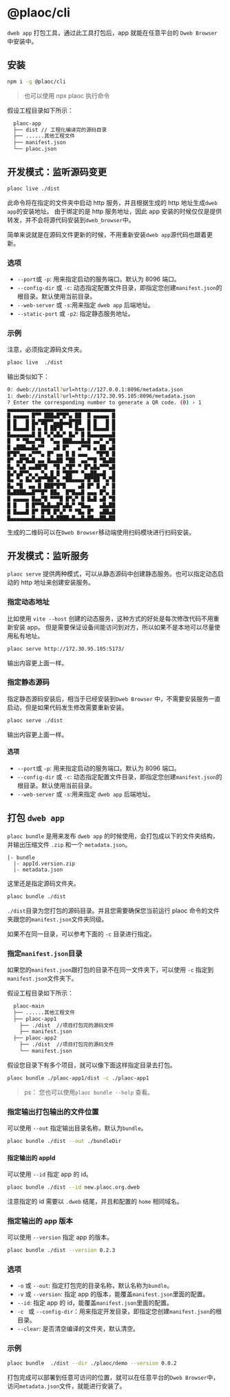 # @plaoc/cli

`dweb app` 打包工具，通过此工具打包后，app 就能在任意平台的 `Dweb Browser` 中安装中。

## 安装

```bash
npm i -g @plaoc/cli
```

> 也可以使用 npx plaoc 执行命令

假设工程目录如下所示：

```bash
  plaoc-app
  ├── dist // 工程化编译完的源码目录
  ├── ......其他工程文件
  ├── manifest.json
  └── plaoc.json
```

## 开发模式：监听源码变更

```bash
plaoc live ./dist
```

此命令将在指定的文件夹中启动 http 服务，并且根据生成的 http 地址生成`dweb app`的安装地址。
由于绑定的是 http 服务地址，因此 app 安装的时候仅仅是提供转发，并不会将源代码安装到`dweb_browser`中。

简单来说就是在源码文件更新的时候，不用重新安装`dweb app`源代码也跟着更新。

### 选项

- `--port`或 `-p`: 用来指定启动的服务端口。默认为 8096 端口。
- `--config-dir` 或 `-c`: 动态指定配置文件目录，即指定您创建`manifest.json`的根目录。默认使用当前目录。
- `--web-server` 或 `-s`:用来指定 `dweb app` 后端地址。
- `--static-port` 或 `-p2`: 指定静态服务地址。

### 示例

注意，必须指定源码文件夹。

```bash
plaoc live  ./dist
```

输出类似如下：

```bash
0: dweb://install?url=http://127.0.0.1:8096/metadata.json
1: dweb://install?url=http://172.30.95.105:8096/metadata.json
? Enter the corresponding number to generate a QR code. (0) › 1
▄▄▄▄▄▄▄▄▄▄▄▄▄▄▄▄▄▄▄▄▄▄▄▄▄▄▄▄▄▄▄▄▄▄▄
█ ▄▄▄▄▄ █▀▀ ███▄█▀█▀▄ ██  █ ▄▄▄▄▄ █
█ █   █ █▄▀██▀▀▄▄█▄▄█▀██  █ █   █ █
█ █▄▄▄█ █ ▄ █ ██▀█  ▀ █▄▄ █ █▄▄▄█ █
█▄▄▄▄▄▄▄█ █ ▀▄▀▄█▄▀ █▄▀ █ █▄▄▄▄▄▄▄█
█  ▀ ▀█▄▄▀▀█  ▀▄▄ ███▄▄▄█▄█ ▄▄▀ ▄▀█
█ ▄███▄▄█▄▀▀   ▄█ █▀   ▄▀▀█ ▄ ██ ▄█
█▀█▀▄▄ ▄▀▀▀▄ █▀ ▄▄ █ █ ▄▄▄   ▀█▀█ █
█▀ ▄█▀█▄█ ▄▄ █▄▄██ ▀██  ▄▄▀▀█ ▀█▄██
█▄ ▀▄█ ▄▄██▀█  ▀█ ▄▀█▀ ▀ █▀▄█▄▀▀▀▄█
█▄▀▄█▀▀▄ ▄ ▀▄ █ █ ▀██▀▀ ▀▄▄██▄▄█  █
█▄ ▀▄ █▄▀▄█▀▀██▀▄ ▀██▄▄▄▄▀█▀██ ▀▄▀█
█▄ ▀█  ▄▄ █ ███▀█▀█    ▄█ █▀ █ ▄▀ █
█▄████▄▄█▀▀█▀ ██▄  █▀█▄▄█ ▄▄▄ █▀▄ █
█ ▄▄▄▄▄ █▄▄▀█ ▀▀▀█ █▀▄▀ █ █▄█ ▄█ ▀█
█ █   █ █▀▀█▄█▄▄█▀▄█▄▀ ▀█▄▄   ▄█▄██
█ █▄▄▄█ █▀ █▀█ █▀▄▀ ▀ ▀█▄ █▀  ▄██▄█
█▄▄▄▄▄▄▄█▄▄█▄▄█▄████▄█▄▄█▄██▄▄██▄██
```

生成的二维码可以在`Dweb Browser`移动端使用扫码模块进行扫码安装。

## 开发模式：监听服务

`plaoc serve` 提供两种模式，可以从静态源码中创建静态服务。也可以指定动态启动的 http 地址来创建安装服务。

### 指定动态地址

比如使用 `vite --host` 创建的动态服务，这种方式的好处是每次修改代码不用重新安装 app。
但是需要保证设备间能访问到对方，所以如果不是本地可以尽量使用私有地址。

```bash
plaoc serve http://172.30.95.105:5173/
```

输出内容更上面一样。

### 指定静态源码

指定静态源码安装后，相当于已经安装到`Dweb Browser` 中，不需要安装服务一直启动，但是如果代码发生修改需要重新安装。

```bash
plaoc serve ./dist
```

输出内容更上面一样。

#### 选项

- `--port`或 `-p`: 用来指定启动的服务端口。默认为 8096 端口。
- `--config-dir` 或 `-c`: 动态指定配置文件目录，即指定您创建`manifest.json`的根目录。默认使用当前目录。
- `--web-server` 或 `-s`:用来指定 `dweb app` 后端地址。

## 打包 `dweb app`

`plaoc bundle` 是用来发布 `dweb app` 的时候使用，会打包成以下的文件夹结构，并输出压缩文件 `.zip` 和一个 `metadata.json`。

    |- bundle
      |- appId.version.zip
      |- metadata.json

这里还是指定源码文件夹。

```bash
plaoc bundle ./dist
```

`./dist`目录为您打包的源码目录。并且您需要确保您当前运行 plaoc 命令的文件夹跟您的`manifest.json`文件夹同级。

如果不在同一目录，可以参考下面的 `-c` 目录进行指定。

### 指定`manifest.json`目录

如果您的`manifest.json`跟打包的目录不在同一文件夹下，可以使用 `-c` 指定到`manifest.json`文件夹下。

假设工程目录如下所示：

```bash
  plaoc-main
  ├── ......其他工程文件
  ├── plaoc-app1
    ├── ./dist  //项目打包完的源码文件
    ├── manifest.json
  ├── plaoc-app2
    ├── ./dist  //项目打包完的源码文件
    └── manifest.json
```

假设您目录下有多个项目，就可以像下面这样指定目录去打包。

```bash
plaoc bundle ./plaoc-app1/dist -c ./plaoc-app1
```

> ps： 您也可以使用`plaoc bundle --help` 查看。

### 指定输出打包输出的文件位置

可以使用 `--out` 指定输出目录名称，默认为`bundle`。

```bash
plaoc bundle ./dist --out ./bundleDir
```

#### 指定输出的 appId

可以使用 `--id` 指定 app 的 id。

```bash
plaoc bundle ./dist --id new.plaoc.org.dweb
```

注意指定的 id 需要以 `.dweb` 结尾，并且和配置的 `home` 相同域名。

### 指定输出的 app 版本

可以使用 `--version` 指定 app 的版本。

```bash
plaoc bundle ./dist --version 0.2.3
```

### 选项

- `-o` 或 `--out`: 指定打包完的目录名称，默认名称为`bundle`。
- `-v` 或 `--version`: 指定 app 的版本，能覆盖`manifest.json`里面的配置。
- `--id`: 指定 app 的 id，能覆盖`manifest.json`里面的配置。
- `-c ` 或 `--config-dir`：用来指定开发目录，即指定您创建`manifest.json`的根目录。
- `--clear`: 是否清空编译的文件夹，默认清空。

### 示例

```bash
plaoc bundle  ./dist --dir ./plaoc/demo --version 0.0.2
```

打包完成可以部署到任意可访问的位置，就可以在任意平台的`Dweb Browser`中，访问`metadata.json`文件，就能进行安装了。
